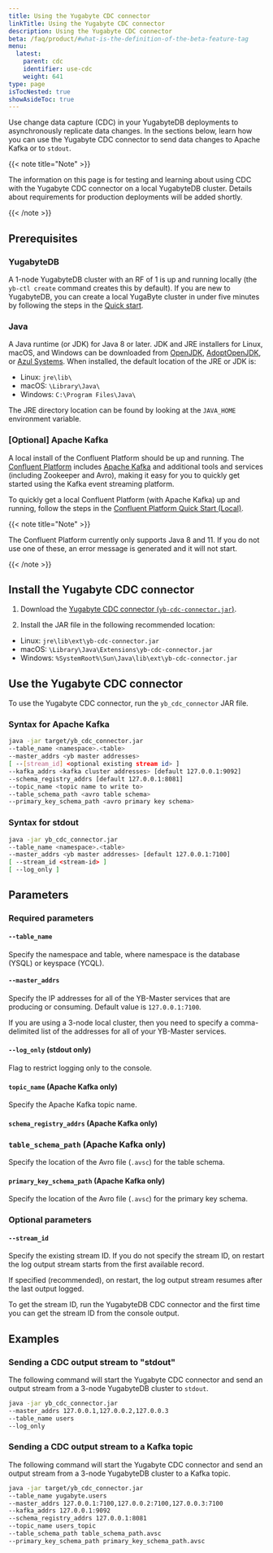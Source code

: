 ```yaml
---
title: Using the Yugabyte CDC connector
linkTitle: Using the Yugabyte CDC connector
description: Using the Yugabyte CDC connector
beta: /faq/product/#what-is-the-definition-of-the-beta-feature-tag
menu:
  latest:
    parent: cdc
    identifier: use-cdc
    weight: 641
type: page
isTocNested: true
showAsideToc: true
---
```


Use change data capture (CDC) in your YugabyteDB deployments to asynchronously replicate data changes. In the sections below, learn how you can use the Yugabyte CDC connector to send data changes to Apache Kafka or to `stdout`.

{{< note title="Note" >}}

The information on this page is for testing and learning about using CDC with the Yugabyte CDC connector on a local YugabyteDB cluster. Details about requirements for production deployments will be added shortly.

{{< /note >}}

## Prerequisites

### YugabyteDB

A 1-node YugabyteDB cluster with an RF of 1 is up and running locally (the `yb-ctl create` command creates this by default). If you are new to YugabyteDB, you can create a local YugaByte cluster in under five minutes by following the steps in the [Quick start](/quick-start/install/).

### Java

A Java runtime (or JDK) for Java 8 or later. JDK and JRE installers for Linux, macOS, and Windows can be downloaded from [OpenJDK](https://openjdk.java.net/install/), [AdoptOpenJDK](https://adoptopenjdk.net/releases.html), or [Azul Systems](https://www.azul.com/downloads/zulu-community/). When installed, the default location of the JRE or JDK is:

- Linux: `jre\lib\`
- macOS: `\Library\Java\`
- Windows: `C:\Program Files\Java\`

The JRE directory location can be found by looking at the `JAVA_HOME` environment variable.

### [Optional] Apache Kafka

A local install of the Confluent Platform should be up and running. The [Confluent Platform](https://docs.confluent.io/current/platform.html) includes [Apache Kafka](https://docs.confluent.io/current/kafka/introduction.html) and additional tools and services (including Zookeeper and Avro), making it easy for you to quickly get started using the Kafka event streaming platform.

To quickly get a local Confluent Platform (with Apache Kafka) up and running, follow the steps in the [Confluent Platform Quick Start (Local)](https://docs.confluent.io/current/quickstart/ce-quickstart.html#ce-quickstart).

{{< note title="Note" >}}

The Confluent Platform currently only supports Java 8 and 11. If you do not use one of these, an error message is generated and it will not start.

{{< /note >}}

## Install the Yugabyte CDC connector

1. Download the [Yugabyte CDC connector (`yb-cdc-connector.jar`)](https://github.com/yugabyte/yb-kafka-connector/blob/master/yb-cdc/yb-cdc-connector.jar).

2. Install the JAR file in the following recommended location:

- Linux: `jre\lib\ext\yb-cdc-connector.jar`
- macOS: `\Library\Java\Extensions\yb-cdc-connector.jar`
- Windows: `%SystemRoot%\Sun\Java\lib\ext\yb-cdc-connector.jar`

## Use the Yugabyte CDC connector

To use the Yugabyte CDC connector, run the `yb_cdc_connector` JAR file.

### Syntax for Apache Kafka

```bash
java -jar target/yb_cdc_connector.jar
--table_name <namespace>.<table>
--master_addrs <yb master addresses>
[ --[stream_id] <optional existing stream id> ]
--kafka_addrs <kafka cluster addresses> [default 127.0.0.1:9092]
--schema_registry_addrs [default 127.0.0.1:8081]
--topic_name <topic name to write to>
--table_schema_path <avro table schema>
--primary_key_schema_path <avro primary key schema>
```

### Syntax for stdout

```bash
java -jar yb_cdc_connector.jar
--table_name <namespace>.<table>
--master_addrs <yb master addresses> [default 127.0.0.1:7100]
[ --stream_id <stream-id> ]
[ --log_only ]
```

## Parameters

### Required parameters 

#### `--table_name`

Specify the namespace and table, where namespace is the database (YSQL) or keyspace (YCQL).

#### `--master_addrs`

Specify the IP addresses for all of the YB-Master services that are producing or consuming. Default value is `127.0.0.1:7100`.

If you are using a 3-node local cluster, then you need to specify a comma-delimited list of the addresses for all of your YB-Master services.

#### `--log_only` (stdout only)

Flag to restrict logging only to the console.

#### `topic_name` (Apache Kafka only)

Specify the Apache Kafka topic name.

#### `schema_registry_addrs` (Apache Kafka only)

### `table_schema_path` (Apache Kafka only)

Specify the location of the Avro file (`.avsc`) for the table schema.

#### `primary_key_schema_path` (Apache Kafka only)

Specify the location of the Avro file (`.avsc`) for the primary key schema.

### Optional parameters

#### `--stream_id`

Specify the existing stream ID. If you do not specify the stream ID, on restart the log output stream starts from the first available record.

If specified (recommended), on restart, the log output stream resumes after the last output logged.

To get the stream ID, run the YugabyteDB CDC connector and the first time you can get the stream ID from the console output.

## Examples

### Sending a CDC output stream to "stdout"

The following command will start the Yugabyte CDC connector and send an output stream from a 3-node YugabyteDB cluster to `stdout`.

```bash
java -jar yb_cdc_connector.jar
--master_addrs 127.0.0.1,127.0.0.2,127.0.0.3
--table_name users
--log_only
```

### Sending a CDC output stream to a Kafka topic

The following command will start the Yugabyte CDC connector and send an output stream from a 3-node YugabyteDB cluster to a Kafka topic.

```bash
java -jar target/yb_cdc_connector.jar
--table_name yugabyte.users
--master_addrs 127.0.0.1:7100,127.0.0.2:7100,127.0.0.3:7100
--kafka_addrs 127.0.0.1:9092
--schema_registry_addrs 127.0.0.1:8081
--topic_name users_topic
--table_schema_path table_schema_path.avsc
--primary_key_schema_path primary_key_schema_path.avsc
```
